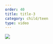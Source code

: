 ```yaml
---
order: 40
title: title-3
category: child/teen
type: video
---
```


[![](../../static/images/negotiation-cover.webp)](../../static/videos/negotiation.mp4)